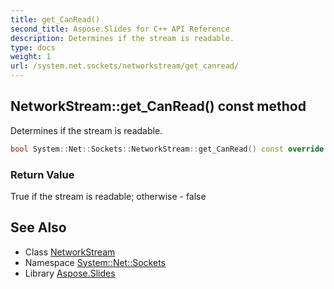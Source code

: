 ```yaml
---
title: get_CanRead()
second_title: Aspose.Slides for C++ API Reference
description: Determines if the stream is readable.
type: docs
weight: 1
url: /system.net.sockets/networkstream/get_canread/
---
```

## NetworkStream::get_CanRead() const method


Determines if the stream is readable.

```cpp
bool System::Net::Sockets::NetworkStream::get_CanRead() const override
```


### Return Value

True if the stream is readable; otherwise - false

## See Also

* Class [NetworkStream](../)
* Namespace [System::Net::Sockets](../../)
* Library [Aspose.Slides](../../../)